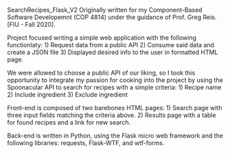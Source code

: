 SearchRecipes_Flask_V2 
Originally written for my Component-Based Software Developemnt (COP 4814) under the guidance of Prof. Greg Reis. [FIU - Fall 2020]. 

Project focused writing a simple web application with the following functionlaty:
    1) Request data from a public API
    2) Consume said data and create a JSON file 
    3) Displayed desired info to the user in formatted HTML page.

We were allowed to choose a public API of our liking, so I took this opportunity to integrate my passion for cooking into the project by using the Spoonacular API
to search for recipes with a simple criteria:
    1) Recipe name
    2) Include ingredient
    3) Exclude ingredient
    
 Front-end is composed of two barebones HTML pages:
    1) Search page with three input fields matching the criteria above.
    2) Results page with a table for found recipes and a link for new search.
    
 Back-end is written in Python, using the Flask micro web framework and the following libraries: requests, Flask-WTF, and wtf-forms.
